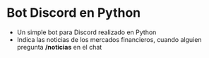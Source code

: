 <h1>Bot Discord en Python</h1>

- Un simple bot para Discord realizado en Python 
- Indica las noticias de los mercados financieros, cuando alguien pregunta <strong>/noticias</strong> en el chat
